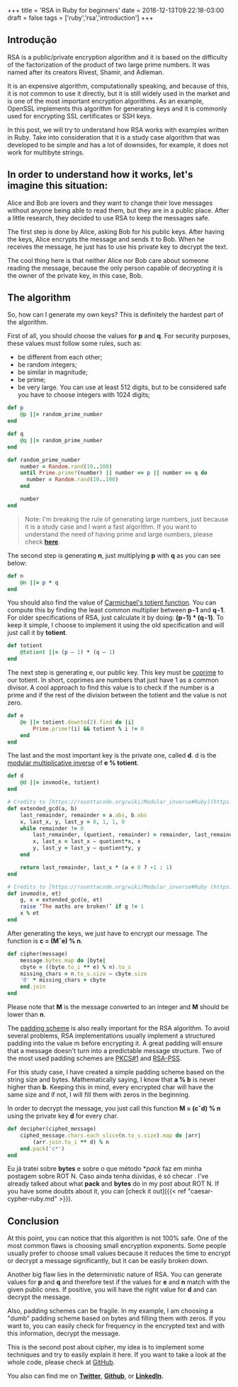 +++
title = 'RSA in Ruby for beginners'
date = 2018-12-13T09:22:18-03:00
draft = false
tags = ['ruby','rsa','introduction']
+++

## Introdução

RSA is a public/private encryption algorithm and it is based on the difficulty of the factorization of the product of two large prime numbers. It was named after its creators Rivest, Shamir, and Adleman.

It is an expensive algorithm, computationally speaking, and because of this, it is not common to use it directly, but it is still widely used in the market and is one of the most important encryption algorithms. As an example, OpenSSL implements this algorithm for generating keys and it is commonly used for encrypting SSL certificates or SSH keys.

In this post, we will try to understand how RSA works with examples written in Ruby. Take into consideration that it is a study case algorithm that was developed to be simple and has a lot of downsides, for example, it does not work for multibyte strings.

## In order to understand how it works, let's imagine this situation:

Alice and Bob are lovers and they want to change their love messages without anyone being able to read them, but they are in a public place. After a little research, they decided to use RSA to keep the messages safe.

The first step is done by Alice, asking Bob for his public keys. After having the keys, Alice encrypts the message and sends it to Bob. When he receives the message, he just has to use his private key to decrypt the text.


The cool thing here is that neither Alice nor Bob care about someone reading the message, because the only person capable of decrypting it is the owner of the private key, in this case, Bob.

## The algorithm

So, how can I generate my own keys? This is definitely the hardest part of the algorithm.

First of all, you should choose the values for **p** and **q**. For security purposes, these values must follow some rules, such as:
* be different from each other;
* be random integers;
* be similar in magnitude;
* be prime;
* be very large. You can use at least 512 digits, but to be considered safe you have to choose integers with 1024 digits;

```ruby
def p
    @p ||= random_prime_number
end

def q
    @q ||= random_prime_number
end

def random_prime_number
    number = Random.rand(10..100)
    until Prime.prime?(number) || number == p || number == q do
      number = Random.rand(10..100)
    end

    number
end
```

>  Note: I'm breaking the rule of generating large numbers, just because it is a study case and I want a fast algorithm. If you want to understand the need of having prime and large numbers, please check **[here](https://pt.wikipedia.org/wiki/Fatora%C3%A7%C3%A3o_de_inteiros)**.

The second step is generating **n**, just multiplying **p** with **q** as you can see below:

```ruby
def n
    @n ||= p * q
end
```

You should also find the value of [Carmichael's totient function](https://medium.com/r/?url=https%3A%2F%2Fen.wikipedia.org%2Fwiki%2FCarmichael%2527s_totient_function). You can compute this by finding the least common multiplier between **p - 1** and **q - 1**. For older specifications of RSA, just calculate it by doing: **(p - 1) * (q - 1)**. To keep it simple, I choose to implement it using the old specification and will just call it by **totient**.

```ruby
def totient
    @totient ||= (p — 1) * (q — 1)
end
```

The next step is generating e, our public key. This key must be [coprime](https://medium.com/r/?url=https%3A%2F%2Fen.wikipedia.org%2Fwiki%2FCoprime) to our totient. In short, coprimes are numbers that just have 1 as a common divisor. A cool approach to find this value is to check if the number is a prime and if the rest of the division between the totient and the value is not zero.

```ruby
def e
    @e ||= totient.downto(2).find do |i|
        Prime.prime?(i) && totient % i != 0
    end
end
```

The last and the most important key is the private one, called **d**. d is the [modular multiplicative inverse](https://medium.com/r/?url=https%3A%2F%2Fen.wikipedia.org%2Fwiki%2FModular_multiplicative_inverse) of **e % totient**.

```ruby
def d
    @d ||= invmod(e, totient)
end

# Credits to [https://rosettacode.org/wiki/Modular_inverse#Ruby](https://rosettacode.org/wiki/Modular_inverse#Ruby)
def extended_gcd(a, b)
    last_remainder, remainder = a.abs, b.abs
    x, last_x, y, last_y = 0, 1, 1, 0
    while remainder != 0
        last_remainder, (quotient, remainder) = remainder, last_remainder.divmod(remainder)
        x, last_x = last_x — quotient*x, x
        y, last_y = last_y — quotient*y, y
    end

    return last_remainder, last_x * (a < 0 ? -1 : 1)
end

# Credits to [https://rosettacode.org/wiki/Modular_inverse#Ruby (https://rosettacode.org/wiki/Modular_inverse#Ruby)
def invmod(e, et)
    g, x = extended_gcd(e, et)
    raise ‘The maths are broken!’ if g != 1
    x % et
end
```

After generating the keys, we just have to encrypt our message. The function is **c = (Mˆe) % n**.

```ruby
def cipher(message)
    message.bytes.map do |byte|
    cbyte = ((byte.to_i ** e) % n).to_s
    missing_chars = n.to_s.size — cbyte.size
    '0' * missing_chars + cbyte
    end.join
end
```

Please note that **M** is the message converted to an integer and **M** should be lower than **n**.

The [padding scheme](https://medium.com/r/?url=https%3A%2F%2Fen.wikipedia.org%2Fwiki%2FPadding_%28cryptography%29) is also really important for the RSA algorithm. To avoid several problems, RSA implementations usually implement a structured padding into the value m before encrypting it. A great padding will ensure that a message doesn't turn into a predictable message structure. Two of the most used padding schemes are [PKCS#1](https://medium.com/r/?url=https%3A%2F%2Fen.wikipedia.org%2Fwiki%2FPKCS1) and [RSA-PSS](https://medium.com/r/?url=https%3A%2F%2Fen.wikipedia.org%2Fwiki%2FRSA-PSS).

For this study case, I have created a simple padding scheme based on the string size and bytes. Mathematically saying, I know that **a % b** is never higher than **b**. Keeping this in mind, every encrypted char will have the same size and if not, I will fill them with zeros in the beginning.

In order to decrypt the message, you just call this function **M = (cˆd) % n** using the private key **d** for every char.

```ruby
def decipher(ciphed_message)
    ciphed_message.chars.each_slice(n.to_s.size).map do |arr|
        (arr.join.to_i ** d) % n
    end.pack('c*')
end
```

Eu já tratei sobre **bytes** e sobre o que método **pack* faz em minha postagem sobre ROT N. Caso ainda tenha dúvidas, é só checar .
I've already talked about what **pack** and **bytes** do in my post about ROT N. If you have some doubts about it, you can [check it out]({{< ref "caesar-cypher-ruby.md" >}}).

## Conclusion

At this point, you can notice that this algorithm is not 100% safe. One of the most common flaws is choosing small encryption exponents. Some people usually prefer to choose small values because it reduces the time to encrypt or decrypt a message significantly, but it can be easily broken down.

Another big flaw lies in the deterministic nature of RSA. You can generate values for **p** and **q** and therefore test if the values for **e** and **n** match with the given public ones. If positive, you will have the right value for **d** and can decrypt the message.

Also, padding schemes can be fragile. In my example, I am choosing a "dumb" padding scheme based on bytes and filling them with zeros. If you want to, you can easily check for frequency in the encrypted text and with this information, decrypt the message.

This is the second post about cipher, my idea is to implement some techniques and try to easily explain it here. If you want to take a look at the whole code, please check at [GitHub]((https://github.com/mfbmina/cipher_studies/blob/master/rsa.rb)).

You also can find me on **[Twitter](https://twitter.com/mfbmina)**, **[Github](https://github.com/mfbmina)**, or **[LinkedIn](https://www.linkedin.com/in/mfbmina/).**
